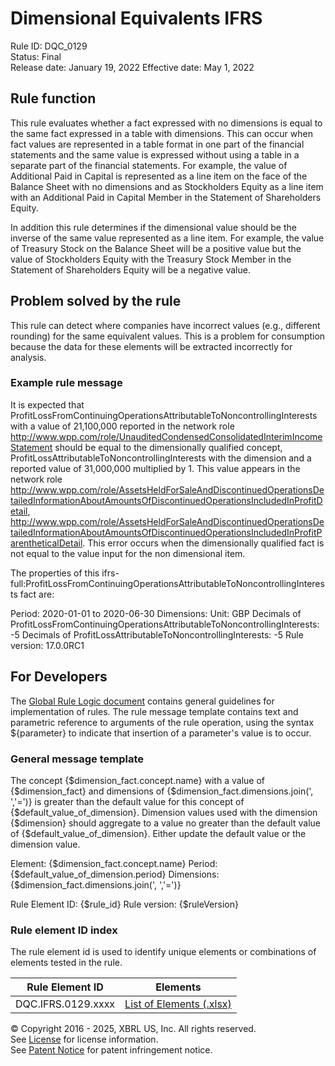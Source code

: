 # Dimensional Equivalents IFRS  
Rule ID: DQC_0129  
Status: Final  
Release date: January 19, 2022
Effective date: May 1, 2022  
  
## Rule function
This rule evaluates whether a fact expressed with no dimensions is equal to the same fact expressed in a table with dimensions. This can occur when fact values are represented in a table format in one part of the financial statements and the same value is expressed without using a table in a separate part of the financial statements. For example, the value of Additional Paid in Capital is represented as a line item on the face of the Balance Sheet with no dimensions and as Stockholders Equity as a line item with an Additional Paid in Capital Member in the Statement of Shareholders Equity.

In addition this rule determines if the dimensional value should be the inverse of the same value represented as a line item. For example, the value of Treasury Stock on the Balance Sheet will be a positive value but the value of Stockholders Equity with the Treasury Stock Member in the Statement of Shareholders Equity will be a negative value.

## Problem solved by the rule
This rule can detect where companies have incorrect values (e.g., different rounding) for the same equivalent values. This is a problem for consumption because the data for these elements will be extracted incorrectly for analysis.

### Example rule message
It is expected that ProfitLossFromContinuingOperationsAttributableToNoncontrollingInterests with a value of 21,100,000 reported in the network role http://www.wpp.com/role/UnauditedCondensedConsolidatedInterimIncomeStatement should be equal to the dimensionally qualified concept, ProfitLossAttributableToNoncontrollingInterests with the dimension  and a reported value of 31,000,000 multiplied by 1. This value appears in the network role http://www.wpp.com/role/AssetsHeldForSaleAndDiscontinuedOperationsDetailedInformationAboutAmountsOfDiscontinuedOperationsIncludedInProfitDetail, http://www.wpp.com/role/AssetsHeldForSaleAndDiscontinuedOperationsDetailedInformationAboutAmountsOfDiscontinuedOperationsIncludedInProfitParentheticalDetail. This error occurs when the dimensionally qualified fact is not equal to the value input for the non dimensional item.

The properties of this ifrs-full:ProfitLossFromContinuingOperationsAttributableToNoncontrollingInterests fact are:

Period: 2020-01-01 to 2020-06-30
Dimensions: 
Unit: GBP
Decimals of ProfitLossFromContinuingOperationsAttributableToNoncontrollingInterests: -5
Decimals of ProfitLossAttributableToNoncontrollingInterests: -5
Rule version: 17.0.0RC1 

## For Developers  
The [Global Rule Logic document](https://github.com/DataQualityCommittee/dqc_us_rules/blob/master/docs/GlobalRuleLogic.md) contains general guidelines for implementation of rules. The rule message template contains text and parametric reference to arguments of the rule operation, using the syntax ${parameter} to indicate that insertion of a parameter's value is to occur.  
  
### General message template  
The concept {$dimension_fact.concept.name} with a value of {$dimension_fact} and dimensions of {$dimension_fact.dimensions.join(', ','=')} is greater than the default value for this concept of {$default_value_of_dimension}. Dimension values used with the dimension {$dimension} should aggregate to a value no greater than the default value of {$default_value_of_dimension}. Either update the default value or the dimension value.  

Element: {$dimension_fact.concept.name}
Period: {$default_value_of_dimension.period} 
Dimensions: {$dimension_fact.dimensions.join(', ','=')}

Rule Element ID: {$rule_id}
Rule version: {$ruleVersion}

### Rule element ID index  
The rule element id is used to identify unique elements or combinations of elements tested in the rule.

|Rule Element ID|Elements|
|--- |--- |
|DQC.IFRS.0129.xxxx|[List of Elements (.xlsx)](DQC_0129_ListOfElements.xlsx?raw=true)|


© Copyright 2016 - 2025, XBRL US, Inc. All rights reserved.   
See [License](https://xbrl.us/dqc-license) for license information.  
See [Patent Notice](https://xbrl.us/dqc-patent) for patent infringement notice.  